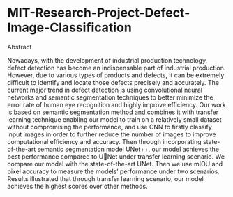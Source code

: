 # MIT-Research-Project-Defect-Image-Classification
Abstract

Nowadays, with the development of industrial
production technology, defect detection has become an
indispensable part of industrial production. However, due to
various types of products and defects, it can be extremely difficult
to identify and locate those defects precisely and accurately. The
current major trend in defect detection is using convolutional
neural networks and semantic segmentation techniques to better
minimize the error rate of human eye recognition and highly
improve efficiency. Our work is based on semantic segmentation
method and combines it with transfer learning technique
enabling our model to train on a relatively small dataset without
compromising the performance, and use CNN to firstly classify
input images in order to further reduce the number of images to
improve computational efficiency and accuracy. Then through
incorporating state-of-the-art semantic segmentation model UNet++, our model achieves the best performance compared to UNet under transfer learning scenario. We compare our model
with the state-of-the-art UNet. Then we use mIOU and pixel
accuracy to measure the models’ performance under two
scenarios. Results illustrated that through transfer learning
scenario, our model achieves the highest scores over other
methods.
